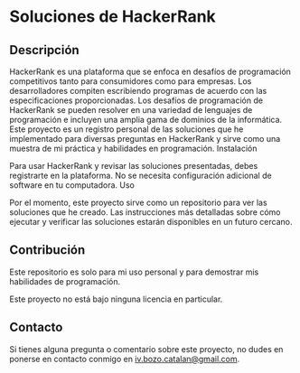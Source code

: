 # Soluciones de HackerRank
## Descripción

HackerRank es una plataforma que se enfoca en desafíos de programación competitivos tanto para consumidores como para empresas. Los desarrolladores compiten escribiendo programas de acuerdo con las especificaciones proporcionadas. Los desafíos de programación de HackerRank se pueden resolver en una variedad de lenguajes de programación e incluyen una amplia gama de dominios de la informática. Este proyecto es un registro personal de las soluciones que he implementado para diversas preguntas en HackerRank y sirve como una muestra de mi práctica y habilidades en programación.
Instalación

Para usar HackerRank y revisar las soluciones presentadas, debes registrarte en la plataforma. No se necesita configuración adicional de software en tu computadora.
Uso

Por el momento, este proyecto sirve como un repositorio para ver las soluciones que he creado. Las instrucciones más detalladas sobre cómo ejecutar y verificar las soluciones estarán disponibles en un futuro cercano.

## Contribución

Este repositorio es solo para mi uso personal y para demostrar mis habilidades de programación.

Este proyecto no está bajo ninguna licencia en particular.
## Contacto

Si tienes alguna pregunta o comentario sobre este proyecto, no dudes en ponerse en contacto conmigo en iv.bozo.catalan@gmail.com.
